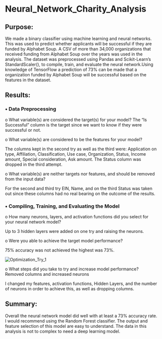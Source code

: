 # Neural_Network_Charity_Analysis #

## Purpose: ##

We made a binary classifier using machine learning and neural networks. This was used to predict whether applicants will be successful if they are funded by Alphabet Soup. A CSV of more than 34,000 organizations that received funding from Alphabet Soup over the years was used in the analysis. The dataset was preprocessed using Pandas and Scikit-Learn’s StandardScaler(), to compile, train, and evaluate the neural network.Using knowledge of TensorFlow a prediction of 73% can be made that a organization funded by Alphabet Soup will be successful based on the features in the dataset.

## Results: ##


### •	Data Preprocessing ###

o	What variable(s) are considered the target(s) for your model?
The “Is Successful” column is the target since we want to know if they were successful or not.

o	What variable(s) are considered to be the features for your model? 

The columns kept in the second try as well as the third were: Application on type, Affiliation, Classification, Use case, Organization, Status, Income amount, Special consideration, Ask amount. The Status column was dropped in the third attempt.

o	What variable(s) are neither targets nor features, and should be removed from the input data?

For the second and third try EIN, Name, and on the third Status was taken out since these columns had no real bearing on the outcome of the results.

### •	Compiling, Training, and Evaluating the Model ###

o	How many neurons, layers, and activation functions did you select for your neural network model?

Up to 3 hidden layers were added on one try and raising the neurons.

o	Were you able to achieve the target model performance? 

75% accuracy was not achieved the highest was 73%.

![Optimization_Try_1](https://user-images.githubusercontent.com/83199109/133878132-56c4e15d-9e30-45a4-821f-1d5e470fbec1.png)

o	What steps did you take to try and increase model performance? Removed columns and increased neurons 

I changed my features, activation functions, Hidden Layers, and the number of neurons in order to achieve this, as well as dropping columns.



## Summary: ##
Overall the neural network model did well with at least a 73% accuracy rate. I would recommend using the Random Forest classifier. The output and feature selection of this model are easy to understand. The data in this analysis is not to complex to need a deep learning model. 
